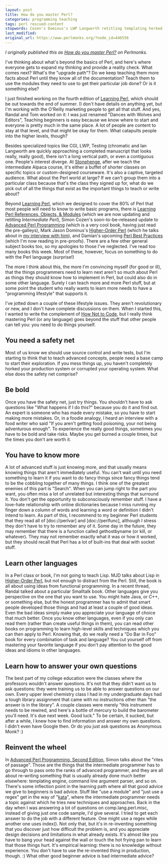 ```yaml
---
layout: post
title: How do you master Perl?
categories: programming teaching
tags: perl rescued-content
stopwords: Cozen's Dominus's LWP Langworth retitling templating horked gethostbyname
last_modified:
original_url: https://www.perlmonks.org/?node_id=446556
---
```


*I originally published this as [How do you master Perl?](https://www.perlmonks.org/?node_id=446556) on Perlmonks.*

<!--more-->

I've thinking about what's beyond the basics of Perl, and here's where everyone gets to expand my thinking and provide a reality check. What comes next? What's the "upgrade path"? Do we keep teaching them more facts about Perl until they know all of the documentation? Teach them to use the modules they need to use to get their particular job done? Or is it something else?

I just finished working on the fourth edition of [Learning Perl](https://www.learning-perl.com/), which should be out towards the end of summer. (I don't have details on anything yet, but I'm working with the O'Reilly marketing people to get all that stuff.  And yes, Randal and Tom worked on it: I was just renamed "Dances with Wolves and Editors", Teaching beginners is easy because we know where to start and everyone is pretty much in the same place. A lot of people are content to stay at that level, and that might be okay for them. What catapults people into the higher levels, though?

Besides specialized topics like CGI, LWP, Testing (chromatic and Ian Langworth are quickly approaching a completed manuscript that looks really, really good), there isn't a long vertical path, or even a contiguous one.  People's interest diverge. At [Stonehenge](http://www.stonehenge.com), after we teach the intermediate Alpaca course, it's either a buffet of shorter classes on specific topics or custom-designed courseware. It's also a captive, targeted audience. What about the Perl world at large? If we can't group them into a particular class because that's the class they signed up for, what do we pick out of all the things that exist as the important things to teach or write about?

Beyond [Learning Perl](https://www.learning-perl.com/), which we designed to cover the 80% of Perl that most people will need to know to write basic programs, there is [Learning Perl References, Objects, & Modules](http://www.intermediateperl.com) (which we are now updating and retitling *Intermediate Perl*), Simon Cozen's soon-to-be-released update to [Advanced Perl Programming](http://www.oreilly.com/catalog/advperl2/) (which is a very cool book, having just read the pre-galleys), Mark Jason Dominus's [Higher-Order Perl](http://perl.plover.com/hop/) (which he talks about in [my interview with him](http://www.theperlreview.com/Interviews/mjd-hop-20050407.html?pm)), and Damian's upcoming [Perl Best Practices](https://amzn.to/2OusJNE) (which I'm now reading in pre-proofs). There are a few other general subject books too, so my apologies to those I've neglected.  I've read too many books this week. Most of these, however, focus on something to do with the Perl language (surprise!)

The more I think about this, the more I'm convincing myself (for good or ill), that the things programmers need to learn next aren't so much about Perl as things they should know how to implement in Perl, but could also do in some other language. Surely I can teach more and more Perl stuff, but at some point the student who really wants to learn more needs to have a "programming lifestyle" that supports it.

I've jotted down a couple of these lifestyle issues. They aren't revolutionary or new, and I don't have complete discussions on them. When I started this, I wanted to write the complement of [How Not to Code](/2004-10-21-how-not-to-code/), but I really think mastering Perl (or any language) goes beyond the stuff that other people can tell you: you need to do things yourself.

## You need a safety net

Most of us know we should use source control and write tests, but I'm starting to think that to teach advanced concepts, people need a base camp to start their exploration.  If you mess things up, you haven't completely horked your production system or corrupted your operating system. What else does the safety net comprise?

## Be bold

Once you have the safety net, just try things. You shouldn't have to ask questions like "What happens if I do this?" because you do it and find out.  An expert is someone who has made every mistake, so you have to start making more mistakes. Or, in a foodie analogy, I heard an interview with a food writer who said "If you aren't getting food poisoning, your not being adventurous enough".  To experience the really good things, sometimes you have to be bold and take risks. Maybe you get burned a couple times, but the times you don't are worth it.

## You have to know more

A lot of advanced stuff is just knowing more, and that usually means knowing things that aren't immediately useful.  You can't wait until you need something to learn it if you want to do fancy things since fancy things tend to be the cobbling together of many things. I think one of the greatest enemies of this part is "Search". When you can jump right to the part you want, you often miss a lot of unrelated but interesting things that surround it. You don't get the opportunity to subconsciously remember stuff. I have a love-hate relationship with online dictionaries because I miss running my finger down a column of words and learning a word or definition I didn't intend to learn. As part of this, I recommend to my beginner Perl students that they read all of [doc://perlvar] and [doc://perlfunc], although I stress they don't have to try to remember any of it.  Some day in the future, they may remember that there is a function called gethostbyname (or kill, or whatever).  They may not remember exactly what it was or how it worked, but they should recall that Perl has a lot of built-ins that deal with socket stuff.

## Learn other languages

In a Perl class or book, I'm not going to teach Lisp.  MJD talks about Lisp in [Higher-Order Perl](http://perl.plover.com/hop/), but not enough to distract from the Perl. Still, the book is all about using ideas from functional programming. In a recent thread, Randal talked about a particular Smalltalk book. Other languages give you perspective on the one that you want to use. You might hate Java, or C++, or something else, but the honest programmer has to admit that smart people developed those things and had at least a couple of good ideas. Even the bad ideas simply make you appreciate your language of choice that much better. Once you know other languages, even if you only can read them (rather than create useful things in them), you can read other books on programming to learn high-level skills and techniques which you can then apply to Perl. Knowing that, do we really need a "Do Bar in Foo" book for every combination of task and language? You cut yourself off from mastering your favorite language if you don't pay attention to the good ideas and idioms in other languages.

## Learn how to answer your own questions

The best part of my college education were the classes where the professors wouldn't answer questions.  It's not that they didn't want us to ask questions: they were training us to be able to answer questions on our own. Every upper level chemistry class I had in my undergraduate days had a tough library assignment that came with no instructions other than "the answer is in the library". A couple classes were merely "this instrument needs to be rewired, and here's a bottle of mercury to build the barometer you'll need. It's due next week. Good luck." To be certain, it sucked, but after a while, I knew how to find information and answer my own questions.  I didn't even have Google then. Or do you just ask questions as Anonymous Monk? :)

## Reinvent the wheel

In [Advanced Perl Programming, Second Edition](https://amzn.to/397vfB6), Simon talks about the "rites of passage". Those are the things that the intermediate programmer has to go through to pass onto the ranks of advanced programmer, and they are all about re-writing something that is usually already done much better elsewhere: templating engine, command line argument parser, and so on. There's some inflection point in the learning path where all that good advice we give to beginners is bad advice.  Stuff like "use a module" and "just use a regex" get in the way of "[kata](https://en.wikipedia.org/wiki/Kata_(programming))", where the intermediate programmer needs a topic against which he tries new techniques and approaches. Back in the day when I was answering a lot of questions on comp.lang.perl.misc, instead of giving just one code sample, I'd give several. I tried to get each answer to do the job with a different feature. One might use a regex while another one uses index(). Not only that, but it's in re-inventing something that you discover just how difficult the problem is, and you appreciate design decisions and limitations in what already exists. It's almost like you have to bang your head against the wall or touch the hot frying pan to learn that those things hurt. It's empirical learning: there is no knowledge without experience. You don't have to use the re-invented thing in production, though. :) What other good beginner advice is bad intermediate advice?
